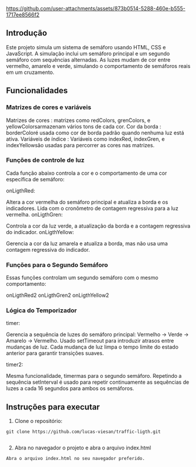 https://github.com/user-attachments/assets/873b0514-5288-460e-b555-1717ee8566f2

## Introdução

Este projeto simula um sistema de semáforo usando HTML, CSS e JavaScript. A simulação inclui um semáforo principal e um segundo semáforo com sequências alternadas. As luzes mudam de cor entre vermelho, amarelo e verde, simulando o comportamento de semáforos reais em um cruzamento.

## Funcionalidades

### Matrizes de cores e variáveis

Matrizes de cores : matrizes como redColors, grenColors, e yellowColorsarmazenam vários tons de cada cor.
Cor da borda : borderColoré usada como cor de borda padrão quando nenhuma luz está ativa.
Variáveis ​​de índice : Variáveis ​​como indexRed, indexGren, e indexYellowsão usadas para percorrer as cores nas matrizes.

### Funções de controle de luz

Cada função abaixo controla a cor e o comportamento de uma cor específica de semáforo:

onLigthRed:

Altera a cor vermelha do semáforo principal e atualiza a borda e os indicadores.
Lida com o cronômetro de contagem regressiva para a luz vermelha.
onLigthGren:

Controla a cor da luz verde, a atualização da borda e a contagem regressiva do indicador.
onLigthYellow:

Gerencia a cor da luz amarela e atualiza a borda, mas não usa uma contagem regressiva do indicador.

### Funções para o Segundo Semáforo

Essas funções controlam um segundo semáforo com o mesmo comportamento:

onLigthRed2
onLigthGren2
onLigthYellow2

### Lógica do Temporizador

timer:

Gerencia a sequência de luzes do semáforo principal:
Vermelho -> Verde -> Amarelo -> Vermelho.
Usado setTimeout para introduzir atrasos entre mudanças de luz.
Cada mudança de luz limpa o tempo limite do estado anterior para garantir transições suaves.

timer2:

Mesma funcionalidade, timermas para o segundo semáforo.
Repetindo a sequência
setInterval é usado para repetir continuamente as sequências de luzes a cada 16 segundos para ambos os semáforos.

## Instruções para executar

1. Clone o repositório:

```
git clone https://github.com/lucas-viesan/traffic-ligth.git


```

2. Abra no navegador o projeto e abra o arquivo index.html

```
Abra o arquivo index.html no seu navegador preferido.
```

